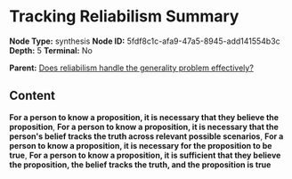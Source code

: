 # Tracking Reliabilism Summary

**Node Type:** synthesis
**Node ID:** 5fdf8c1c-afa9-47a5-8945-add141554b3c
**Depth:** 5
**Terminal:** No

**Parent:** [Does reliabilism handle the generality problem effectively?](does-reliabilism-handle-the-generality-problem-effectively-antithesis-49204332-1b85-4930-b2da-fbcf1cdebd11.md)

## Content

**For a person to know a proposition, it is necessary that they believe the proposition**, **For a person to know a proposition, it is necessary that the person's belief tracks the truth across relevant possible scenarios**, **For a person to know a proposition, it is necessary for the proposition to be true**, **For a person to know a proposition, it is sufficient that they believe the proposition, the belief tracks the truth, and the proposition is true**
